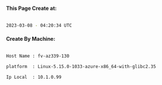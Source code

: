 
   
#### This Page Create at:

```bash

2023-03-08 - 04:20:34 UTC

```

#### Create By Machine:

```bash

Host Name : fv-az339-130

platform  : Linux-5.15.0-1033-azure-x86_64-with-glibc2.35

Ip Local  : 10.1.0.99

```

